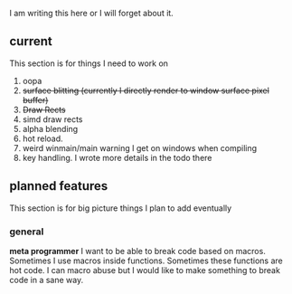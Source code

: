 I am writing this here or I will forget about it.

## current

This section is for things I need to work on

1. oopa
2. ~~surface blitting (currently I directly render to window surface pixel buffer)~~
3. ~~Draw Rects~~
4. simd draw rects
5. alpha blending
6. hot reload.
7. weird winmain/main warning I get on windows when compiling
8. key handling. I wrote more details in the todo there

## planned features

This section is for big picture things I plan to add eventually

### general

**meta programmer**
I want to be able to break code based on macros. Sometimes I use macros inside functions.
Sometimes these functions are hot code. I can macro abuse but I would like to make
something to break code in a sane way.

<!-- //ctrl shift v (my vscode md viewer plugin keybind) -->
